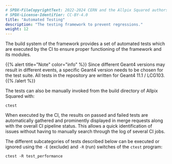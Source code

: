 ```yaml
---
# SPDX-FileCopyrightText: 2022-2024 CERN and the Allpix Squared authors
# SPDX-License-Identifier: CC-BY-4.0
title: "Automated Testing"
description: "The testing framework to prevent regressions."
weight: 12
---
```


The build system of the framework provides a set of automated tests which are executed by the CI to ensure proper functioning
of the framework and its modules.

{{% alert title="Note" color="info" %}}
Since different Geant4 versions may result in different events, a specific Geant4 version needs to be chosen for the
test suite. All tests in the repository are written for Geant4 11.1 / LCG103.
{{% /alert %}}

The tests can also be manually invoked from the build directory of Allpix Squared with:

```shell
ctest
```

When executed by the CI, the results on passed and failed tests are automatically gathered and prominently displayed in merge
requests along with the overall CI pipeline status. This allows a quick identification of issues without having to manually
search through the log of several CI jobs.

The different subcategories of tests described below can be executed or ignored using the `-E` (exclude) and `-R` (run)
switches of the `ctest` program:

```shell
ctest -R test_performance
```
